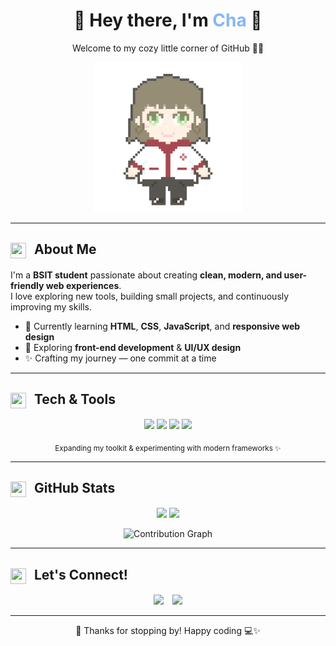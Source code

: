 <!-- HEADER -->
<h1 align="center">🍡 Hey there, I'm <span style="color:#86B6F6;">Cha</span> 🍵</h1>
<p align="center">Welcome to my cozy little corner of GitHub 🫶🏻</p>

<p align="center">
  <img src="cha.gif" width="240" alt="Cute GIF" />
</p>

---

<!-- ABOUT ME -->
<h2 align="left">
  <img src="https://cdn-icons-png.flaticon.com/512/2922/2922656.png" width="25" height="25" style="margin-right:8px;vertical-align:middle;" />
  About Me
</h2>

I'm a **BSIT student** passionate about creating **clean, modern, and user-friendly web experiences**.  
I love exploring new tools, building small projects, and continuously improving my skills.

- 🌱 Currently learning **HTML**, **CSS**, **JavaScript**, and **responsive web design**
- 🌿 Exploring **front-end development** & **UI/UX design**
- ✨ Crafting my journey — one commit at a time

---

<!-- TOOLKIT -->
<h2 align="left">
  <img src="https://cdn-icons-png.flaticon.com/512/833/833472.png" width="25" height="25" style="margin-right:8px;vertical-align:middle;" />
  Tech & Tools
</h2>

<p align="center">
  <!-- HTML -->
  <img src="https://img.shields.io/badge/HTML5-F9D5D3?style=flat&logo=html5&logoColor=E34F26&labelColor=fff&color=F9D5D3&borderRadius=10" />
  <!-- CSS -->
  <img src="https://img.shields.io/badge/CSS3-CFE2FF?style=flat&logo=css3&logoColor=2965F1&labelColor=fff&color=CFE2FF&borderRadius=10" />
  <!-- JavaScript -->
  <img src="https://img.shields.io/badge/JavaScript-FFF6C3?style=flat&logo=javascript&logoColor=F7DF1E&labelColor=fff&color=FFF6C3&borderRadius=10" />
  <!-- VS Code -->
  <img src="https://img.shields.io/badge/VS%20Code-D6F6FF?style=flat&logo=visualstudiocode&logoColor=007ACC&labelColor=fff&color=D6F6FF&borderRadius=10" />
</p>

<p align="center">
  <sub>Expanding my toolkit & experimenting with modern frameworks ✨</sub>
</p>

---

<!-- STATS -->
<h2 align="left">
  <img src="https://cdn-icons-png.flaticon.com/512/1828/1828817.png" width="25" height="25" style="margin-right:8px;vertical-align:middle;" />
  GitHub Stats
</h2>

<p align="center">
  <img src="https://github-readme-stats.vercel.app/api?username=guraycha03&show_icons=true&theme=calm&hide_border=true&bg_color=F9FAFB&title_color=86B6F6&icon_color=86B6F6" height="160" />
  <img src="https://streak-stats.demolab.com?user=guraycha03&theme=calm&hide_border=true&background=F9FAFB&ring=86B6F6&fire=86B6F6&currStreakLabel=86B6F6" height="160" />
</p>

<p align="center">
  <img src="https://github-readme-activity-graph.vercel.app/graph?username=guraycha03&bg_color=F9FAFB&color=86B6F6&line=86B6F6&point=4E89AE&hide_border=true" alt="Contribution Graph" />
</p>

---

<!-- CONNECT -->
<h2 align="left">
  <img src="https://cdn-icons-png.flaticon.com/512/646/646094.png" width="25" height="25" style="margin-right:8px;vertical-align:middle;" />
  Let's Connect!
</h2>

<p align="center">
  <a href="mailto:guraycha@gmail.com" style="text-decoration:none;">
    <img src="https://img.shields.io/badge/Email-F9D5D3?style=flat&logo=gmail&logoColor=EA4335&color=F9D5D3&labelColor=fff&borderRadius=10" style="margin-right:10px;" />
  </a>
  <a href="https://github.com/guraycha03" style="text-decoration:none;">
    <img src="https://img.shields.io/badge/GitHub-DDEBFF?style=flat&logo=github&logoColor=000000&color=DDEBFF&labelColor=fff&borderRadius=10" />
  </a>
</p>

---

<p align="center">🌸 Thanks for stopping by! Happy coding 💻✨</p>